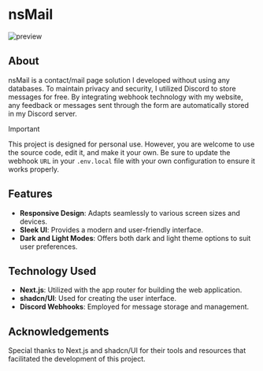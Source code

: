 # nsMail

<img src="https://github.com/nsgpriyanshu/nsmail/blob/main/public%2Fpreview.png" alt="preview"/>

## About

nsMail is a contact/mail page solution I developed without using any databases. To maintain privacy and security, I utilized Discord to store messages for free. By integrating webhook technology with my website, any feedback or messages sent through the form are automatically stored in my Discord server.

> [!IMPORTANT]
> This project is designed for personal use. However, you are welcome to use the source code, edit it, and make it your own. Be sure to update the webhook `URL` in your `.env.local` file with your own configuration to ensure it works properly.

## Features

- **Responsive Design**: Adapts seamlessly to various screen sizes and devices.
- **Sleek UI**: Provides a modern and user-friendly interface.
- **Dark and Light Modes**: Offers both dark and light theme options to suit user preferences.

## Technology Used

- **Next.js**: Utilized with the app router for building the web application.
- **shadcn/UI**: Used for creating the user interface.
- **Discord Webhooks**: Employed for message storage and management.

## Acknowledgements

Special thanks to Next.js and shadcn/UI for their tools and resources that facilitated the development of this project.